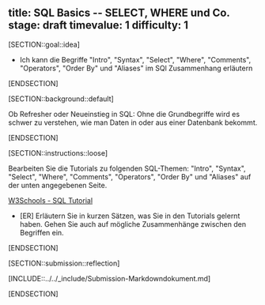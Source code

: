 title: SQL Basics -- SELECT, WHERE und Co. 
stage: draft
timevalue: 1
difficulty: 1
---

[SECTION::goal::idea]

- Ich kann die Begriffe "Intro", "Syntax", "Select", "Where", "Comments", "Operators", "Order By"
  und "Aliases" im SQl Zusammenhang erläutern

[ENDSECTION]

[SECTION::background::default]

Ob Refresher oder Neueinstieg in SQL: Ohne die Grundbegriffe wird es schwer zu verstehen, wie man
Daten in oder aus einer Datenbank bekommt.

[ENDSECTION]

[SECTION::instructions::loose]

Bearbeiten Sie die Tutorials zu folgenden SQL-Themen: "Intro", "Syntax", "Select", "Where",
"Comments", "Operators", "Order By" und "Aliases" auf der unten angegebenen Seite. 

[W3Schools - SQL Tutorial](https://www.w3schools.com/sql/default.asp)

- [ER] Erläutern Sie in kurzen Sätzen, was Sie in den Tutorials gelernt haben. Gehen Sie auch auf
  mögliche Zusammenhänge zwischen den Begriffen ein.

[ENDSECTION]

[SECTION::submission::reflection]

[INCLUDE::../../_include/Submission-Markdowndokument.md]

[ENDSECTION]
